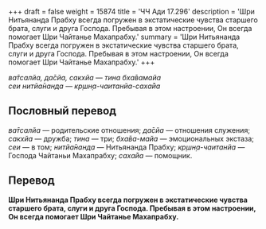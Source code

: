 +++
draft = false
weight = 15874
title = 'ЧЧ Ади 17.296'
description = 'Шри Нитьянанда Прабху всегда погружен в экстатические чувства старшего брата, слуги и друга Господа. Пребывая в этом настроении, Он всегда помогает Шри Чайтанье Махапрабху.'
summary = 'Шри Нитьянанда Прабху всегда погружен в экстатические чувства старшего брата, слуги и друга Господа. Пребывая в этом настроении, Он всегда помогает Шри Чайтанье Махапрабху.'
+++

_ва̄тсалйа, да̄сйа, сакхйа — тина бха̄вамайа  
сеи нитйа̄нанда — кр̣шн̣а-чаитанйа-саха̄йа_

## Пословный перевод

_ва̄тсалйа_ — родительские отношения; _да̄сйа_ — отношения служения; _сакхйа_ — дружба; _тина_ — три; _бха̄ва_\-_майа_ — эмоциональных экстаза; _сеи_ — в том; _нитйа̄нанда_ — Нитьянанда Прабху; _кр̣шн̣а_\-_чаитанйа_ — Господа Чайтаньи Махапрабху; _саха̄йа_ — помощник.

## Перевод

**Шри Нитьянанда Прабху всегда погружен в экстатические чувства старшего брата, слуги и друга Господа. Пребывая в этом настроении, Он всегда помогает Шри Чайтанье Махапрабху.**
